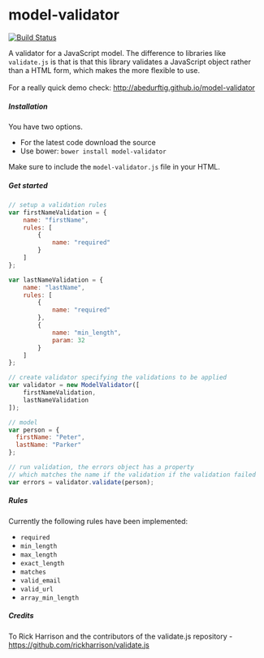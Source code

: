 # model-validator

[![Build Status](https://travis-ci.org/abedurftig/model-validator.svg?branch=master)](https://travis-ci.org/abedurftig/model-validator)

A validator for a JavaScript model. The difference to libraries like `validate.js` is that is that this library validates a JavaScript object rather than a HTML form, which makes the more flexible to use.
<br/><br/>
For a really quick demo check: http://abedurftig.github.io/model-validator

##### Installation

You have two options. 

- For the latest code download the source
- Use bower: `bower install model-validator`

Make sure to include the `model-validator.js` file in your HTML.

##### Get started

```js
// setup a validation rules
var firstNameValidation = {
	name: "firstName",
	rules: [
		{
			name: "required"
		}
	]
};

var lastNameValidation = {
	name: "lastName",
	rules: [
		{
			name: "required"
		},
		{
			name: "min_length",
			param: 32
		}
	]
};

// create validator specifying the validations to be applied
var validator = new ModelValidator([ 
	firstNameValidation,
	lastNameValidation
]);

// model
var person = {
  firstName: "Peter",
  lastName: "Parker"
};

// run validation, the errors object has a property
// which matches the name if the validation if the validation failed
var errors = validator.validate(person);
```

##### Rules

Currently the following rules have been implemented:

- `required`
- `min_length`
- `max_length`
- `exact_length`
- `matches`
- `valid_email`
- `valid_url`
- `array_min_length`

##### Credits

To Rick Harrison and the contributors of the validate.js repository - https://github.com/rickharrison/validate.js
